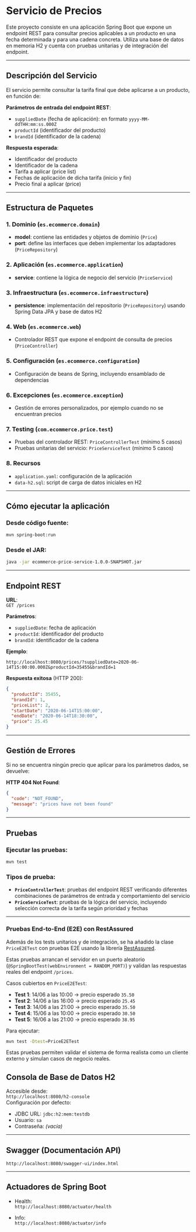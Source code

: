 # Servicio de Precios

Este proyecto consiste en una aplicación Spring Boot que expone un endpoint REST para consultar precios aplicables a un producto en una fecha determinada y para una cadena concreta. Utiliza una base de datos en memoria H2 y cuenta con pruebas unitarias y de integración del endpoint.

---

## Descripción del Servicio

El servicio permite consultar la tarifa final que debe aplicarse a un producto, en función de:

**Parámetros de entrada del endpoint REST**:

- `suppliedDate` (fecha de aplicación): en formato `yyyy-MM-ddTHH:mm:ss.000Z`
- `productId` (identificador del producto)
- `brandId` (identificador de la cadena)

**Respuesta esperada**:

- Identificador del producto
- Identificador de la cadena
- Tarifa a aplicar (price list)
- Fechas de aplicación de dicha tarifa (inicio y fin)
- Precio final a aplicar (price)

---

## Estructura de Paquetes

### 1. Dominio (`es.ecommerce.domain`)

- **model**: contiene las entidades y objetos de dominio (`Price`)
- **port**: define las interfaces que deben implementar los adaptadores (`PriceRepository`)

### 2. Aplicación (`es.ecommerce.application`)

- **service**: contiene la lógica de negocio del servicio (`PriceService`)

### 3. Infraestructura (`es.ecommerce.infraestructure`)

- **persistence**: implementación del repositorio (`PriceRepository`) usando Spring Data JPA y base de datos H2

### 4. Web (`es.ecommerce.web`)

- Controlador REST que expone el endpoint de consulta de precios (`PriceController`)

### 5. Configuración (`es.ecommerce.configuration`)

- Configuración de beans de Spring, incluyendo ensamblado de dependencias

### 6. Excepciones (`es.ecommerce.exception`)

- Gestión de errores personalizados, por ejemplo cuando no se encuentran precios

### 7. Testing (`com.ecommerce.price.test`)

- Pruebas del controlador REST: `PriceControllerTest` (mínimo 5 casos)
- Pruebas unitarias del servicio: `PriceServiceTest` (mínimo 5 casos)

### 8. Recursos

- `application.yaml`: configuración de la aplicación
- `data-h2.sql`: script de carga de datos iniciales en H2

---

## Cómo ejecutar la aplicación

### Desde código fuente:

```bash
mvn spring-boot:run
```

### Desde el JAR:

```bash
java -jar ecommerce-price-service-1.0.0-SNAPSHOT.jar
```

---

## Endpoint REST

**URL**:  
`GET /prices`

**Parámetros**:
- `suppliedDate`: fecha de aplicación
- `productId`: identificador del producto
- `brandId`: identificador de la cadena

**Ejemplo**:

```
http://localhost:8080/prices/?suppliedDate=2020-06-14T15:00:00.000Z&productId=35455&brandId=1
```

**Respuesta exitosa** (HTTP 200):

```json
{
  "productId": 35455,
  "brandId": 1,
  "priceList": 2,
  "startDate": "2020-06-14T15:00:00",
  "endDate": "2020-06-14T18:30:00",
  "price": 25.45
}
```

---

## Gestión de Errores

Si no se encuentra ningún precio que aplicar para los parámetros dados, se devuelve:

**HTTP 404 Not Found**:

```json
{
  "code": "NOT_FOUND",
  "message": "prices have not been found"
}
```

---

## Pruebas

### Ejecutar las pruebas:

```bash
mvn test
```

### Tipos de prueba:

- **`PriceControllerTest`**: pruebas del endpoint REST verificando diferentes combinaciones de parámetros de entrada y comportamiento del servicio
- **`PriceServiceTest`**: pruebas de la lógica del servicio, incluyendo selección correcta de la tarifa según prioridad y fechas

---

### Pruebas End-to-End (E2E) con RestAssured

Además de los tests unitarios y de integración, se ha añadido la clase `PriceE2ETest` con pruebas E2E usando la librería [RestAssured](https://rest-assured.io/).

Estas pruebas arrancan el servidor en un puerto aleatorio (`@SpringBootTest(webEnvironment = RANDOM_PORT)`) y validan las respuestas reales del endpoint `/prices`.

Casos cubiertos en `PriceE2ETest`:

- **Test 1**: 14/06 a las 10:00 → precio esperado `35.50`
- **Test 2**: 14/06 a las 16:00 → precio esperado `25.45`
- **Test 3**: 14/06 a las 21:00 → precio esperado `35.50`
- **Test 4**: 15/06 a las 10:00 → precio esperado `30.50`
- **Test 5**: 16/06 a las 21:00 → precio esperado `38.95`

Para ejecutar:

```bash
mvn test -Dtest=PriceE2ETest
```

Estas pruebas permiten validar el sistema de forma realista como un cliente externo y simulan casos de negocio reales.

## Consola de Base de Datos H2

Accesible desde:  
`http://localhost:8080/h2-console`  
Configuración por defecto:  
- JDBC URL: `jdbc:h2:mem:testdb`
- Usuario: `sa`
- Contraseña: *(vacía)*

---

## Swagger (Documentación API)

`http://localhost:8080/swagger-ui/index.html`

---

## Actuadores de Spring Boot

- Health:  
  `http://localhost:8080/actuator/health`

- Info:  
  `http://localhost:8080/actuator/info`
